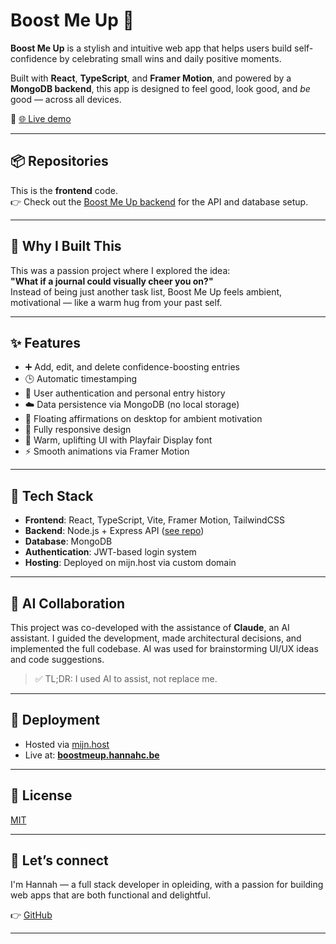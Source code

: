 # Boost Me Up 🚀

**Boost Me Up** is a stylish and intuitive web app that helps users build self-confidence by celebrating small wins and daily positive moments.

Built with **React**, **TypeScript**, and **Framer Motion**, and powered by a **MongoDB backend**, this app is designed to feel good, look good, and *be* good — across all devices.

🔗 [🌐 Live demo](https://boostmeup.hannahc.be)

---

## 📦 Repositories

This is the **frontend** code.  
👉 Check out the [Boost Me Up backend](https://github.com/Hnah07/boost-me-up-backend) for the API and database setup.

---

## 🎯 Why I Built This

This was a passion project where I explored the idea:  
**"What if a journal could visually cheer you on?"**  
Instead of being just another task list, Boost Me Up feels ambient, motivational — like a warm hug from your past self.

---

## ✨ Features

- ➕ Add, edit, and delete confidence-boosting entries
- 🕒 Automatic timestamping
- 🔐 User authentication and personal entry history
- ☁️ Data persistence via MongoDB (no local storage)
- 💬 Floating affirmations on desktop for ambient motivation
- 📱 Fully responsive design
- 🎨 Warm, uplifting UI with Playfair Display font
- ⚡ Smooth animations via Framer Motion

---

## 🧠 Tech Stack

- **Frontend**: React, TypeScript, Vite, Framer Motion, TailwindCSS
- **Backend**: Node.js + Express API ([see repo](https://github.com/Hnah07/boost-me-up-backend))
- **Database**: MongoDB
- **Authentication**: JWT-based login system
- **Hosting**: Deployed on mijn.host via custom domain

---

## 🧪 AI Collaboration

This project was co-developed with the assistance of **Claude**, an AI assistant. I guided the development, made architectural decisions, and implemented the full codebase. AI was used for brainstorming UI/UX ideas and code suggestions.

> ✅ TL;DR: I used AI to assist, not replace me.

---

## 🚀 Deployment

- Hosted via [mijn.host](https://www.mijn.host)
- Live at: **[boostmeup.hannahc.be](https://boostmeup.hannahc.be)**

---

## 🪪 License

[MIT](LICENSE)

---

## 🤝 Let’s connect

I'm Hannah — a full stack developer in opleiding, with a passion for building web apps that are both functional and delightful.  

👉 [GitHub](https://github.com/Hnah07)

---
